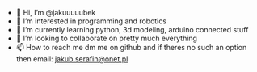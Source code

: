 - 👋 Hi, I’m @jakuuuuubek
- 👀 I’m interested in programming and robotics
- 🌱 I’m currently learning python, 3d modeling, arduino connected stuff
- 💞️ I’m looking to collaborate on pretty much everything
- 📫 How to reach me dm me on github and if theres no such an option then email: jakub.serafin@onet.pl 

<!---
jakuuuuubek/jakuuuuubek is a ✨ special ✨ repository because its `README.md` (this file) appears on your GitHub profile.
You can click the Preview link to take a look at your changes.
--->
